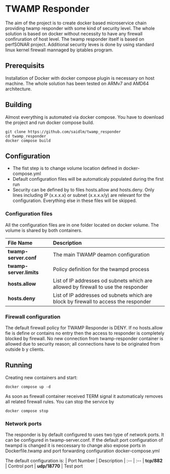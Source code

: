 # TWAMP Responder
The aim of the project is to create docker based microservice chain providing twamp responder with some kind of security level. 
The whole solution is based on docker without necessity to have any firewall confiruration of host level.
The twamp responder itself is based on perfSONAR project. Additional security leves is done by using standard linux kernel firewall mannaged by iptables program.

## Prerequisits
Installation of Docker with docker compose plugin is necessary on host machine.
The whole solution has been tested on ARMv7 and AMD64 architecture.

## Building
Almost everything is automated via docker compose. You have to download the project and run docker compose build.
```
git clone https://github.com/saidlm/twamp_responder
cd twamp_responder
docker compose build
```

## Configuration
* The fist step is to change volume location defined in docker-compose.yml
* Default configuration files will be automaticaly populated during the first run 
* Security can be defined by to files hosts.allow and hosts.deny. Only lines including IP (x.x.x.x) or subnet (x.x.x.x/y) are relevant for the configuration. Everything else in these files will be skipped. 

### Configuration files
All the configuration files are in one folder located on docker volume. The volume is shared by both containers.

| File Name | Description 
| :-- | :--
| **twamp-server.conf** | The main TWAMP deamon configuration
| **twamp-server.limits** | Policy definition for the twampd process
| **hosts.allow** | List of IP addresses od subnets which are allowed by firewall to use the responder
| **hosts.deny** | List of IP addresses od subnets which are block by firewall to access the responder

### Firewall configuration
The default firewall policy for TWAMP Responder is DENY. If no hosts.allow fie is define or contains no entry then the access to responder is completely blocked by firewall. No new connection from twamp-responder container is allowed due to security reason; all connections have to be originated from outside b y clients.

## Running
Creating new containers and start:
```
docker compose up -d
```
As soon as firewall container received TERM signal it automaticaly removes all related firewall rules. You can stop the service by
```
docker compose stop
```

### Network ports
The responder is by default configured to uses two type of network ports. It can be configured in twamp-server.conf. If the default port configuration of twampd is changed it is neccessary to change also expose ports in Dockerfile.twamp and port forwarding configuration docker-compose.yml

The default configuration is:
| Port Number | Description
| :-- | :--
| **tcp/882** | Control port
| **udp/18770** | Test port
